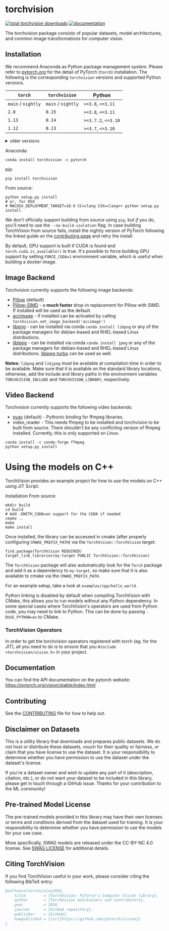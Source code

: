 # torchvision

[![total torchvision downloads](https://pepy.tech/badge/torchvision)](https://pepy.tech/project/torchvision)
[![documentation](https://img.shields.io/badge/dynamic/json.svg?label=docs&url=https%3A%2F%2Fpypi.org%2Fpypi%2Ftorchvision%2Fjson&query=%24.info.version&colorB=brightgreen&prefix=v)](https://pytorch.org/vision/stable/index.html)

The torchvision package consists of popular datasets, model architectures, and common image transformations for computer
vision.

## Installation

We recommend Anaconda as Python package management system. Please refer to [pytorch.org](https://pytorch.org/) for the
detail of PyTorch (`torch`) installation. The following is the corresponding `torchvision` versions and supported Python
versions.

| `torch`            | `torchvision`      | Python              |
| ------------------ | ------------------ | ------------------- |
| `main` / `nightly` | `main` / `nightly` | `>=3.8`, `<=3.11`   |
| `2.0`              | `0.15`             | `>=3.8`, `<=3.11`   |
| `1.13`             | `0.14`             | `>=3.7.2`, `<=3.10` |
| `1.12`             | `0.13`             | `>=3.7`, `<=3.10`   |

<details>
    <summary>older versions</summary>

| `torch` | `torchvision`     | Python                    |
|---------|-------------------|---------------------------|
| `1.11`  | `0.12`            | `>=3.7`, `<=3.10`         |
| `1.10`  | `0.11`            | `>=3.6`, `<=3.9`          |
| `1.9`   | `0.10`            | `>=3.6`, `<=3.9`          |
| `1.8`   | `0.9`             | `>=3.6`, `<=3.9`          |
| `1.7`   | `0.8`             | `>=3.6`, `<=3.9`          |
| `1.6`   | `0.7`             | `>=3.6`, `<=3.8`          |
| `1.5`   | `0.6`             | `>=3.5`, `<=3.8`          |
| `1.4`   | `0.5`             | `==2.7`, `>=3.5`, `<=3.8` |
| `1.3`   | `0.4.2` / `0.4.3` | `==2.7`, `>=3.5`, `<=3.7` |
| `1.2`   | `0.4.1`           | `==2.7`, `>=3.5`, `<=3.7` |
| `1.1`   | `0.3`             | `==2.7`, `>=3.5`, `<=3.7` |
| `<=1.0` | `0.2`             | `==2.7`, `>=3.5`, `<=3.7` |

</details>

Anaconda:

```
conda install torchvision -c pytorch
```

pip:

```
pip install torchvision
```

From source:

```
python setup.py install
# or, for OSX
# MACOSX_DEPLOYMENT_TARGET=10.9 CC=clang CXX=clang++ python setup.py install
```

We don't officially support building from source using `pip`, but _if_ you do, you'll need to use the
`--no-build-isolation` flag. In case building TorchVision from source fails, install the nightly version of PyTorch
following the linked guide on the
[contributing page](https://github.com/pytorch/vision/blob/main/CONTRIBUTING.md#development-installation) and retry the
install.

By default, GPU support is built if CUDA is found and `torch.cuda.is_available()` is true. It's possible to force
building GPU support by setting `FORCE_CUDA=1` environment variable, which is useful when building a docker image.

## Image Backend

Torchvision currently supports the following image backends:

- [Pillow](https://python-pillow.org/) (default)
- [Pillow-SIMD](https://github.com/uploadcare/pillow-simd) - a **much faster** drop-in replacement for Pillow with SIMD.
  If installed will be used as the default.
- [accimage](https://github.com/pytorch/accimage) - if installed can be activated by calling
  `torchvision.set_image_backend('accimage')`
- [libpng](http://www.libpng.org/pub/png/libpng.html) - can be installed via conda `conda install libpng` or any of the
  package managers for debian-based and RHEL-based Linux distributions.
- [libjpeg](http://ijg.org/) - can be installed via conda `conda install jpeg` or any of the package managers for
  debian-based and RHEL-based Linux distributions. [libjpeg-turbo](https://libjpeg-turbo.org/) can be used as well.

**Notes:** `libpng` and `libjpeg` must be available at compilation time in order to be available. Make sure that it is
available on the standard library locations, otherwise, add the include and library paths in the environment variables
`TORCHVISION_INCLUDE` and `TORCHVISION_LIBRARY`, respectively.

## Video Backend

Torchvision currently supports the following video backends:

- [pyav](https://github.com/PyAV-Org/PyAV) (default) - Pythonic binding for ffmpeg libraries.
- video_reader - This needs ffmpeg to be installed and torchvision to be built from source. There shouldn't be any
  conflicting version of ffmpeg installed. Currently, this is only supported on Linux.

```
conda install -c conda-forge ffmpeg
python setup.py install
```

# Using the models on C++

TorchVision provides an example project for how to use the models on C++ using JIT Script.

Installation From source:

```
mkdir build
cd build
# Add -DWITH_CUDA=on support for the CUDA if needed
cmake ..
make
make install
```

Once installed, the library can be accessed in cmake (after properly configuring `CMAKE_PREFIX_PATH`) via the
`TorchVision::TorchVision` target:

```
find_package(TorchVision REQUIRED)
target_link_libraries(my-target PUBLIC TorchVision::TorchVision)
```

The `TorchVision` package will also automatically look for the `Torch` package and add it as a dependency to
`my-target`, so make sure that it is also available to cmake via the `CMAKE_PREFIX_PATH`.

For an example setup, take a look at `examples/cpp/hello_world`.

Python linking is disabled by default when compiling TorchVision with CMake, this allows you to run models without any
Python dependency. In some special cases where TorchVision's operators are used from Python code, you may need to link
to Python. This can be done by passing `-DUSE_PYTHON=on` to CMake.

### TorchVision Operators

In order to get the torchvision operators registered with torch (eg. for the JIT), all you need to do is to ensure that
you `#include <torchvision/vision.h>` in your project.

## Documentation

You can find the API documentation on the pytorch website: <https://pytorch.org/vision/stable/index.html>

## Contributing

See the [CONTRIBUTING](CONTRIBUTING.md) file for how to help out.

## Disclaimer on Datasets

This is a utility library that downloads and prepares public datasets. We do not host or distribute these datasets,
vouch for their quality or fairness, or claim that you have license to use the dataset. It is your responsibility to
determine whether you have permission to use the dataset under the dataset's license.

If you're a dataset owner and wish to update any part of it (description, citation, etc.), or do not want your dataset
to be included in this library, please get in touch through a GitHub issue. Thanks for your contribution to the ML
community!

## Pre-trained Model License

The pre-trained models provided in this library may have their own licenses or terms and conditions derived from the
dataset used for training. It is your responsibility to determine whether you have permission to use the models for your
use case.

More specifically, SWAG models are released under the CC-BY-NC 4.0 license. See
[SWAG LICENSE](https://github.com/facebookresearch/SWAG/blob/main/LICENSE) for additional details.

## Citing TorchVision

If you find TorchVision useful in your work, please consider citing the following BibTeX entry:

```bibtex
@software{torchvision2016,
    title        = {TorchVision: PyTorch's Computer Vision library},
    author       = {TorchVision maintainers and contributors},
    year         = 2016,
    journal      = {GitHub repository},
    publisher    = {GitHub},
    howpublished = {\url{https://github.com/pytorch/vision}}
}
```
